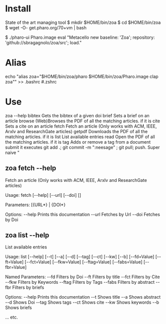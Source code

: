 # Install 
State of the art managing tool 
 $ mkdir $HOME/bin/zoa
 $ cd $HOME/bin/zoa
 $  wget -O- get.pharo.org/70+vm | bash 
   
 $ ./pharo-ui Pharo.image eval "Metacello new
     baseline: 'Zoa';
     repository: 'github://sbragagnolo/zoa/src';
     load."


# Alias 

echo "alias zoa=\"$HOME/bin/zoa/pharo $HOME/bin/zoa/Pharo.image clap zoa\"" >> .bashrc #.zshrc 


# Use
zoa --help 
 bibtex      Gets the bibtex of a given doi 
    brief       Sets a brief on an article 
    browse      (Web)Browses the PDF of all the matching articles. if it is
    cite        Sets a cite on an article 
    fetch       Fetch an article  (Only works with ACM, IEEE, ArxIv and ResearchGate articles) 
    getpdf      Downloads the PDF of all the matching articles. if it is
    list        List available entries
    read        Open the PDF of all the matching articles. if it is
    tag         Adds or remove a tag from a document 
    submit      it executes git add .; git commit -m ":neesage" ; git pull; push. Super naive " 



## zoa fetch --help
Fetch an article  (Only works with ACM, IEEE, ArxIv and ResearchGate articles) 

Usage: fetch [--help] [--url] [--doi] [<value>]

Parameters:
    <value>     [{URL*} | {DOI*}

Options:
    --help      Prints this documentation
    --url       Fetches by Url
    --doi       Fetches by Doi


## zoa list --help
List available entries

Usage: list [--help] [--t] [--a] [--d] [--tag] [--ct] [--kw] [--b] [--fd=Value] [--ft=Value] [--fct=Value] [--fkw=Value] [--ftag=Value] [--fabs=Value] [--fbr=Value]

Named Parameters:
    --fd        Filters by Doi
    --ft        Filters by title
    --fct       Filters by Cite
    --fkw       Filters by Keywords
    --ftag      Filters by Tags
    --fabs      Filters by abstract
    --fbr       Filters by briefs

Options:
    --help      Prints this documentation
    --t         Shows title
    --a         Shows abstract
    --d         Shows Doi
    --tag       Shows tags
    --ct        Shows cite
    --kw        Shows keywords
    --b         Shows briefs

... etc. 











